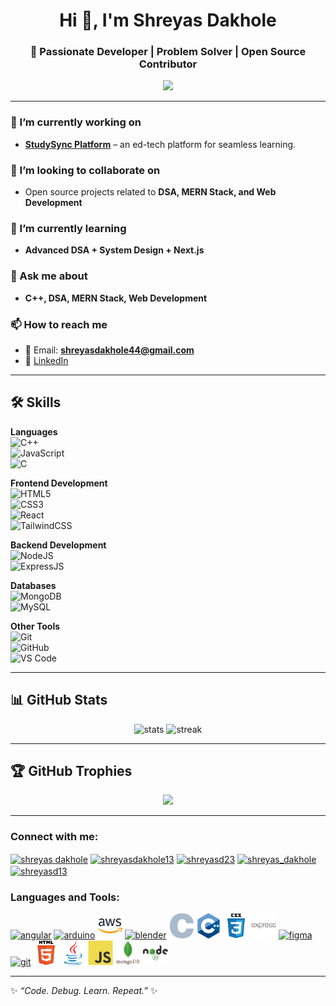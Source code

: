 <h1 align="center">Hi 👋, I'm Shreyas Dakhole</h1>
<h3 align="center">🚀 Passionate Developer | Problem Solver | Open Source Contributor</h3>

<p align="center">
  <img src="https://readme-typing-svg.herokuapp.com?size=22&center=true&vCenter=true&width=500&lines=Full+Stack+Web+Developer;DSA+Enthusiast+%7C+550%2B+LeetCode+Problems;C%2B%2B+%7C+MERN+Stack+%7C+Open+Source;Always+Learning+New+Things" />
</p>

---

### 🔭 I’m currently working on 
- **[StudySync Platform](https://github.com/shreyasdakhole44/studysync)** – an ed-tech platform for seamless learning.  

### 👯 I’m looking to collaborate on 
- Open source projects related to **DSA, MERN Stack, and Web Development**  

### 🌱 I’m currently learning 
- **Advanced DSA + System Design + Next.js**  

### 💬 Ask me about 
- **C++, DSA, MERN Stack, Web Development**  

### 📫 How to reach me  
- 📧 Email: **shreyasdakhole44@gmail.com**  
- 💼 [LinkedIn](https://www.linkedin.com/in/shreyas-dakhole-562388338/)  

---

## 🛠️ Skills  

**Languages**  
![C++](https://img.shields.io/badge/C%2B%2B-00599C?style=for-the-badge&logo=c%2B%2B&logoColor=white)  
![JavaScript](https://img.shields.io/badge/JavaScript-323330?style=for-the-badge&logo=javascript&logoColor=F7DF1E)  
![C](https://img.shields.io/badge/C-00599C?style=for-the-badge&logo=c&logoColor=white)  

**Frontend Development**  
![HTML5](https://img.shields.io/badge/HTML5-E34F26?style=for-the-badge&logo=html5&logoColor=white)  
![CSS3](https://img.shields.io/badge/CSS3-1572B6?style=for-the-badge&logo=css3&logoColor=white)  
![React](https://img.shields.io/badge/React-20232A?style=for-the-badge&logo=react&logoColor=61DAFB)  
![TailwindCSS](https://img.shields.io/badge/TailwindCSS-38B2AC?style=for-the-badge&logo=tailwind-css&logoColor=white)  

**Backend Development**  
![NodeJS](https://img.shields.io/badge/Node.js-339933?style=for-the-badge&logo=nodedotjs&logoColor=white)  
![ExpressJS](https://img.shields.io/badge/Express.js-000000?style=for-the-badge&logo=express&logoColor=white)  

**Databases**  
![MongoDB](https://img.shields.io/badge/MongoDB-4EA94B?style=for-the-badge&logo=mongodb&logoColor=white)  
![MySQL](https://img.shields.io/badge/MySQL-005C84?style=for-the-badge&logo=mysql&logoColor=white)  

**Other Tools**  
![Git](https://img.shields.io/badge/GIT-E44C30?style=for-the-badge&logo=git&logoColor=white)  
![GitHub](https://img.shields.io/badge/GitHub-100000?style=for-the-badge&logo=github&logoColor=white)  
![VS Code](https://img.shields.io/badge/VSCode-0078d7?style=for-the-badge&logo=visual-studio-code&logoColor=white)  

---

## 📊 GitHub Stats  

<p align="center">
  <img src="https://github-readme-stats.vercel.app/api?username=shreyasdakhole44&show_icons=true&theme=radical" alt="stats" />
  <img src="https://github-readme-streak-stats.herokuapp.com/?user=shreyasdakhole44&theme=radical" alt="streak" />
</p>

---

## 🏆 GitHub Trophies  
<p align="center">
  <img src="https://github-profile-trophy.vercel.app/?username=shreyasdakhole44&theme=radical&no-frame=true&margin-w=15&margin-h=15" />
</p>

---

<h3 align="left">Connect with me:</h3>
<p align="left">
<a href="https://linkedin.com/in/shreyas-dakhole" target="blank"><img align="center" src="https://raw.githubusercontent.com/rahuldkjain/github-profile-readme-generator/master/src/images/icons/Social/linked-in-alt.svg" alt="shreyas dakhole" height="30" width="40" /></a>
<a href="https://www.hackerrank.com/shreyasdakhole13" target="blank"><img align="center" src="https://raw.githubusercontent.com/rahuldkjain/github-profile-readme-generator/master/src/images/icons/Social/hackerrank.svg" alt="shreyasdakhole13" height="30" width="40" /></a>
<a href="https://codeforces.com/profile/shreyasd23" target="blank"><img align="center" src="https://raw.githubusercontent.com/rahuldkjain/github-profile-readme-generator/master/src/images/icons/Social/codeforces.svg" alt="shreyasd23" height="30" width="40" /></a>
<a href="https://www.leetcode.com/shreyas_dakhole" target="blank"><img align="center" src="https://raw.githubusercontent.com/rahuldkjain/github-profile-readme-generator/master/src/images/icons/Social/leet-code.svg" alt="shreyas_dakhole" height="30" width="40" /></a>
<a href="https://auth.geeksforgeeks.org/user/shreyasd13" target="blank"><img align="center" src="https://raw.githubusercontent.com/rahuldkjain/github-profile-readme-generator/master/src/images/icons/Social/geeks-for-geeks.svg" alt="shreyasd13" height="30" width="40" /></a>
</p>

<h3 align="left">Languages and Tools:</h3>
<p align="left">
  <!-- Add your tools here, keeping existing badges -->
  <a href="https://angular.io" target="_blank"><img src="https://angular.io/assets/images/logos/angular/angular.svg" alt="angular" width="40" height="40"/></a>
  <a href="https://www.arduino.cc/" target="_blank"><img src="https://cdn.worldvectorlogo.com/logos/arduino-1.svg" alt="arduino" width="40" height="40"/></a>
  <a href="https://aws.amazon.com" target="_blank"><img src="https://raw.githubusercontent.com/devicons/devicon/master/icons/amazonwebservices/amazonwebservices-original-wordmark.svg" alt="aws" width="40" height="40"/></a>
  <a href="https://www.blender.org/" target="_blank"><img src="https://download.blender.org/branding/community/blender_community_badge_white.svg" alt="blender" width="40" height="40"/></a>
  <a href="https://www.cprogramming.com/" target="_blank"><img src="https://raw.githubusercontent.com/devicons/devicon/master/icons/c/c-original.svg" alt="c" width="40" height="40"/></a>
  <a href="https://www.w3schools.com/cpp/" target="_blank"><img src="https://raw.githubusercontent.com/devicons/devicon/master/icons/cplusplus/cplusplus-original.svg" alt="cplusplus" width="40" height="40"/></a>
  <a href="https://www.w3schools.com/css/" target="_blank"><img src="https://raw.githubusercontent.com/devicons/devicon/master/icons/css3/css3-original-wordmark.svg" alt="css3" width="40" height="40"/></a>
  <a href="https://expressjs.com" target="_blank"><img src="https://raw.githubusercontent.com/devicons/devicon/master/icons/express/express-original-wordmark.svg" alt="express" width="40" height="40"/></a>
  <a href="https://www.figma.com/" target="_blank"><img src="https://www.vectorlogo.zone/logos/figma/figma-icon.svg" alt="figma" width="40" height="40"/></a>
  <a href="https://git-scm.com/" target="_blank"><img src="https://www.vectorlogo.zone/logos/git-scm/git-scm-icon.svg" alt="git" width="40" height="40"/></a>
  <a href="https://www.w3.org/html/" target="_blank"><img src="https://raw.githubusercontent.com/devicons/devicon/master/icons/html5/html5-original-wordmark.svg" alt="html5" width="40" height="40"/></a>
  <a href="https://www.java.com" target="_blank"><img src="https://raw.githubusercontent.com/devicons/devicon/master/icons/java/java-original.svg" alt="java" width="40" height="40"/></a>
  <a href="https://developer.mozilla.org/en-US/docs/Web/JavaScript" target="_blank"><img src="https://raw.githubusercontent.com/devicons/devicon/master/icons/javascript/javascript-original.svg" alt="javascript" width="40" height="40"/></a>
  <a href="https://www.mongodb.com/" target="_blank"><img src="https://raw.githubusercontent.com/devicons/devicon/master/icons/mongodb/mongodb-original-wordmark.svg" alt="mongodb" width="40" height="40"/></a>
  <a href="https://nodejs.org" target="_blank"><img src="https://raw.githubusercontent.com/devicons/devicon/master/icons/nodejs/nodejs-original-wordmark.svg" alt="nodejs" width="40" height="40"/></a>
</p>

---

✨ _“Code. Debug. Learn. Repeat.”_ ✨
